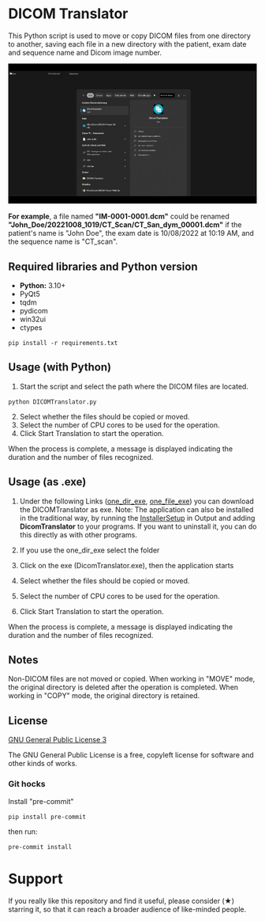 # DICOM Translator
This Python script is used to move or copy DICOM files from one directory to another, saving each file in a new directory with the patient, exam date and sequence name and Dicom image number.

![plot](assets/show.gif)

**For example**, a file named **"IM-0001-0001.dcm"** could be renamed **"John_Doe/20221008_1019/CT_Scan/CT_San_dym_00001.dcm"** if the patient's name is "John Doe", the exam date is 10/08/2022 at 10:19 AM, and the sequence name is "CT_scan".

## Required libraries and Python version
- **Python:** 3.10+
- PyQt5
- tqdm
- pydicom
- win32ui
- ctypes

```basch
pip install -r requirements.txt
```

## Usage (with Python)
1. Start the script and select the path where the DICOM files are located.

```basch
python DICOMTranslator.py
```

2. Select whether the files should be copied or moved.
3. Select the number of CPU cores to be used for the operation.
4. Click Start Translation to start the operation.

When the process is complete, a message is displayed indicating the duration and the number of files recognized.

## Usage (as .exe)

1. Under the following Links ([one_dir_exe](/dist/DICOMTranslator.zip ), [one_file_exe](/dist/DicomTranslator.exe)) you can download the DICOMTranslator as exe.
Note: The application can also be installed in the traditional way, by running the [InstallerSetup](/Output/DicomTranslatorSetup.exe) in Output and adding **DicomTranslator** to your programs. If you want to uninstall it, you can do this directly as with other programs. 

2. If you use the one_dir_exe select the folder
3. Click on the exe (DicomTranslator.exe), then the application starts
4. Select whether the files should be copied or moved.
5. Select the number of CPU cores to be used for the operation.
6. Click Start Translation to start the operation.

When the process is complete, a message is displayed indicating the duration and the number of files recognized.

## Notes
Non-DICOM files are not moved or copied.
When working in "MOVE" mode, the original directory is deleted after the operation is completed.
When working in "COPY" mode, the original directory is retained.

## License
[GNU General Public License 3](https://www.gnu.org/licenses/gpl-3.0.html)

The GNU General Public License is a free, copyleft license for software and other kinds of works.

### Git hocks
Install "pre-commit"
```bash
pip install pre-commit
```

then run:
```bash
pre-commit install
```
# Support

If you really like this repository and find it useful, please consider (★) starring it, so that it can reach a broader audience of like-minded people.
